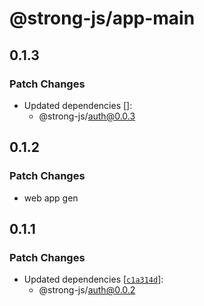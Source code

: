 # @strong-js/app-main

## 0.1.3

### Patch Changes

- Updated dependencies []:
  - @strong-js/auth@0.0.3

## 0.1.2

### Patch Changes

- web app gen

## 0.1.1

### Patch Changes

- Updated dependencies [[`c1a314d`](https://github.com/strongly-labs/strongly/commit/c1a314daff85da271fba691f2619e210dda50f88)]:
  - @strong-js/auth@0.0.2
